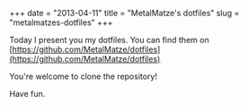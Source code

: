 +++
date = "2013-04-11"
title = "MetalMatze's dotfiles"
slug = "metalmatzes-dotfiles"
+++

Today I present you my dotfiles.
You can find them on [https://github.com/MetalMatze/dotfiles](https://github.com/MetalMatze/dotfiles)

You're welcome to clone the repository!

Have fun.
